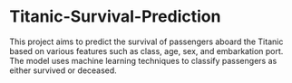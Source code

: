 # Titanic-Survival-Prediction
This project aims to predict the survival of passengers aboard the Titanic based on various features such as class, age, sex, and embarkation port. The model uses machine learning techniques to classify passengers as either survived or deceased.
